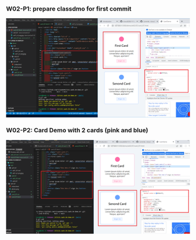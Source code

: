 ### W02-P1: prepare classdmo for first commit

![](w02-p1.png)

### W02-P2: Card Demo with 2 cards (pink and blue)

![](w02-p2.png)
